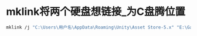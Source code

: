 # mklink将两个硬盘想链接_为C盘腾位置
```bash
mklink /j "C:\Users\用户名\AppData\Roaming\Unity\Asset Store-5.x" "E:\GameResources\Asset Store-5.x"
```
